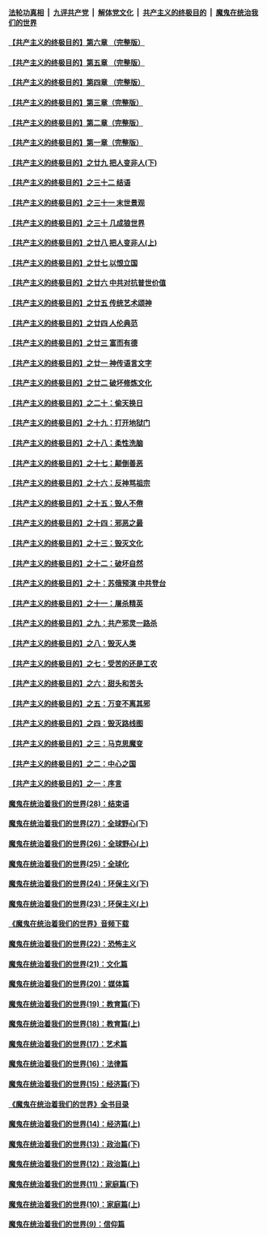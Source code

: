####  [法轮功真相](../../../../basic/blob/master/README.md?t=05181201) &nbsp;|&nbsp; [九评共产党](../../../../9ping.md/blob/master/README.md?t=05181201) &nbsp;|&nbsp; [解体党文化](../../../../jtdwh.md/blob/master/README.md?t=05181201)  &nbsp;|&nbsp; [共产主义的终极目的](../../../../gczydzjmd.md/blob/master/README.md?t=05181201) &nbsp;|&nbsp; [魔鬼在统治我们的世界](../../../../mgztzwmdsj.md/blob/master/README.md?t=05181201) 

#### [【共产主义的终极目的】第六章 （完整版）](../pages/nsc422/n11428913.md?t=05181201) 

#### [【共产主义的终极目的】第五章 （完整版）](../pages/nsc422/n11428912.md?t=05181201) 

#### [【共产主义的终极目的】第四章 （完整版）](../pages/nsc422/n11428907.md?t=05181201) 

#### [【共产主义的终极目的】第三章（完整版）](../pages/nsc422/n11428848.md?t=05181201) 

#### [【共产主义的终极目的】第二章（完整版）](../pages/nsc422/n11428831.md?t=05181201) 

#### [【共产主义的终极目的】第一章（完整版）](../pages/nsc422/n11417651.md?t=05181201) 

#### [【共产主义的终极目的】之廿九 把人变非人(下)](../pages/nsc422/n11344140.md?t=05181201) 

#### [【共产主义的终极目的】之三十二 结语](../pages/nsc422/n11360535.md?t=05181201) 

#### [【共产主义的终极目的】之三十一 末世景观](../pages/nsc422/n11351129.md?t=05181201) 

#### [【共产主义的终极目的】之三十 几成狼世界](../pages/nsc422/n11348280.md?t=05181201) 

#### [【共产主义的终极目的】之廿八 把人变非人(上)](../pages/nsc422/n11340492.md?t=05181201) 

#### [【共产主义的终极目的】之廿七 以恨立国](../pages/nsc422/n11336944.md?t=05181201) 

#### [【共产主义的终极目的】之廿六 中共对抗普世价值](../pages/nsc422/n11324785.md?t=05181201) 

#### [【共产主义的终极目的】之廿五 传统艺术颂神](../pages/nsc422/n11296396.md?t=05181201) 

#### [【共产主义的终极目的】之廿四 人伦典范](../pages/nsc422/n11296397.md?t=05181201) 

#### [【共产主义的终极目的】之廿三 富而有德](../pages/nsc422/n11283598.md?t=05181201) 

#### [【共产主义的终极目的】之廿一 神传语言文字](../pages/nsc422/n11263265.md?t=05181201) 

#### [【共产主义的终极目的】之廿二 破坏修炼文化](../pages/nsc422/n11245728.md?t=05181201) 

#### [【共产主义的终极目的】之二十：偷天换日](../pages/nsc422/n11238846.md?t=05181201) 

#### [【共产主义的终极目的】之十九：打开地狱门](../pages/nsc422/n11206376.md?t=05181201) 

#### [【共产主义的终极目的】之十八：柔性洗脑](../pages/nsc422/n11199994.md?t=05181201) 

#### [【共产主义的终极目的】之十七：颠倒善恶](../pages/nsc422/n11179782.md?t=05181201) 

#### [【共产主义的终极目的】之十六：反神骂祖宗](../pages/nsc422/n11166798.md?t=05181201) 

#### [【共产主义的终极目的】之十五：毁人不倦](../pages/nsc422/n11166792.md?t=05181201) 

#### [【共产主义的终极目的】之十四：邪恶之最](../pages/nsc422/n11150249.md?t=05181201) 

#### [【共产主义的终极目的】之十三：毁灭文化](../pages/nsc422/n11135227.md?t=05181201) 

#### [【共产主义的终极目的】之十二：破坏自然](../pages/nsc422/n11135214.md?t=05181201) 

#### [【共产主义的终极目的】之十：苏俄预演 中共登台](../pages/nsc422/n11118424.md?t=05181201) 

#### [【共产主义的终极目的】之十一：屠杀精英](../pages/nsc422/n11118442.md?t=05181201) 

#### [【共产主义的终极目的】之九：共产邪灵一路杀](../pages/nsc422/n11114139.md?t=05181201) 

#### [【共产主义的终极目的】之八：毁灭人类](../pages/nsc422/n11108503.md?t=05181201) 

#### [【共产主义的终极目的】之七：受苦的还是工农](../pages/nsc422/n11101809.md?t=05181201) 

#### [【共产主义的终极目的】之六：甜头和苦头](../pages/nsc422/n11096971.md?t=05181201) 

#### [【共产主义的终极目的】之五：万变不离其邪](../pages/nsc422/n11091285.md?t=05181201) 

#### [【共产主义的终极目的】之四：毁灭路线图](../pages/nsc422/n11086284.md?t=05181201) 

#### [【共产主义的终极目的】之三：马克思魔变](../pages/nsc422/n11061941.md?t=05181201) 

#### [【共产主义的终极目的】之二：中心之国](../pages/nsc422/n11047728.md?t=05181201) 

#### [【共产主义的终极目的】之一：序言](../pages/nsc422/n11086077.md?t=05181201) 

#### [魔鬼在统治着我们的世界(28)：结束语](../pages/nsc422/n10936246.md?t=05181201) 

#### [魔鬼在统治着我们的世界(27)：全球野心(下)](../pages/nsc422/n10928319.md?t=05181201) 

#### [魔鬼在统治着我们的世界(26)：全球野心(上)](../pages/nsc422/n10900318.md?t=05181201) 

#### [魔鬼在统治着我们的世界(25)：全球化](../pages/nsc422/n10788205.md?t=05181201) 

#### [魔鬼在统治着我们的世界(24)：环保主义(下)](../pages/nsc422/n10695307.md?t=05181201) 

#### [魔鬼在统治着我们的世界(23)：环保主义(上)](../pages/nsc422/n10688613.md?t=05181201) 

#### [《魔鬼在统治着我们的世界》音频下载](../pages/nsc422/n10635553.md?t=05181201) 

#### [魔鬼在统治着我们的世界(22)：恐怖主义](../pages/nsc422/n10614727.md?t=05181201) 

#### [魔鬼在统治着我们的世界(21)：文化篇](../pages/nsc422/n10597706.md?t=05181201) 

#### [魔鬼在统治着我们的世界(20)：媒体篇](../pages/nsc422/n10586579.md?t=05181201) 

#### [魔鬼在统治着我们的世界(19)：教育篇(下)](../pages/nsc422/n10564808.md?t=05181201) 

#### [魔鬼在统治着我们的世界(18)：教育篇(上)](../pages/nsc422/n10526970.md?t=05181201) 

#### [魔鬼在统治着我们的世界(17)：艺术篇](../pages/nsc422/n10499093.md?t=05181201) 

#### [魔鬼在统治着我们的世界(16)：法律篇](../pages/nsc422/n10485969.md?t=05181201) 

#### [魔鬼在统治着我们的世界(15)：经济篇(下)](../pages/nsc422/n10469975.md?t=05181201) 

#### [《魔鬼在统治着我们的世界》全书目录](../pages/nsc422/n10464261.md?t=05181201) 

#### [魔鬼在统治着我们的世界(14)：经济篇(上)](../pages/nsc422/n10457370.md?t=05181201) 

#### [魔鬼在统治着我们的世界(13)：政治篇(下)](../pages/nsc422/n10448270.md?t=05181201) 

#### [魔鬼在统治着我们的世界(12)：政治篇(上)](../pages/nsc422/n10444576.md?t=05181201) 

#### [魔鬼在统治着我们的世界(11)：家庭篇(下)](../pages/nsc422/n10440961.md?t=05181201) 

#### [魔鬼在统治着我们的世界(10)：家庭篇(上)](../pages/nsc422/n10435448.md?t=05181201) 

#### [魔鬼在统治着我们的世界(9)：信仰篇](../pages/nsc422/n10432159.md?t=05181201) 

